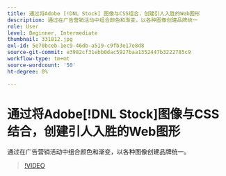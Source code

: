 ```yaml
---
title: 通过将Adobe [!DNL Stock] 图像与CSS组合，创建引人入胜的Web图形
description: 通过在广告营销活动中组合颜色和渐变，以各种图像创建品牌统一
role: User
level: Beginner, Intermediate
thumbnail: 331812.jpg
exl-id: 5e70bceb-1ec9-46db-a519-c9fb3e17e8d8
source-git-commit: e3982cf31ebb0dac5927baa1352447b3222785c9
workflow-type: tm+mt
source-wordcount: '50'
ht-degree: 0%

---
```


# 通过将Adobe[!DNL Stock]图像与CSS结合，创建引人入胜的Web图形

通过在广告营销活动中组合颜色和渐变，以各种图像创建品牌统一。

>[!VIDEO](https://video.tv.adobe.com/v/331812?hidetitle=true)
